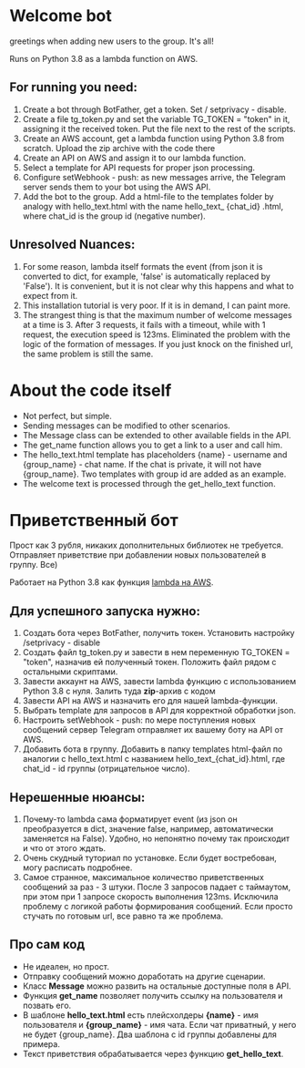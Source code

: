 # Welcome bot
greetings when adding new users to the group. It's all!

Runs on Python 3.8 as a lambda function on AWS.

## For running you need:
1. Create a bot through BotFather, get a token. Set / setprivacy - disable.
2. Create a file tg_token.py and set the variable TG_TOKEN = "token" in it, assigning it the received token. Put the file next to the rest of the scripts.
3. Create an AWS account, get a lambda function using Python 3.8 from scratch. Upload the zip archive with the code there
4. Create an API on AWS and assign it to our lambda function.
5. Select a template for API requests for proper json processing.
6. Configure setWebhook - push: as new messages arrive, the Telegram server sends them to your bot using the AWS API.
7. Add the bot to the group. Add a html-file to the templates folder by analogy with hello_text.html with the name hello_text_ {chat_id} .html, where chat_id is the group id (negative number).

## Unresolved Nuances:
1. For some reason, lambda itself formats the event (from json it is converted to dict, for example, 'false' is automatically replaced by 'False'). 
It is convenient, but it is not clear why this happens and what to expect from it.
2. This installation tutorial is very poor. If it is in demand, I can paint more.
3. The strangest thing is that the maximum number of welcome messages at a time is 3. 
After 3 requests, it fails with a timeout, while with 1 request, the execution speed is 123ms. 
Eliminated the problem with the logic of the formation of messages. 
If you just knock on the finished url, the same problem is still the same.

# About the code itself
- Not perfect, but simple.
- Sending messages can be modified to other scenarios.
- The Message class can be extended to other available fields in the API.
- The get_name function allows you to get a link to a user and call him.
- The hello_text.html template has placeholders {name} - username and {group_name} - chat name. If the chat is private, it will not have {group_name}. Two templates with group id are added as an example.
- The welcome text is processed through the get_hello_text function.


# Приветственный бот
Прост как 3 рубля, никаких дополнительных библиотек не требуется.
Отправляет приветствие при добавлении новых пользователей в группу. Все)

Работает на Python 3.8 как функция [lambda на AWS](https://aws.amazon.com/ru/lambda/).

## Для успешного запуска нужно:
1. Создать бота через BotFather, получить токен. Установить настройку /setprivacy - disable
2. Создать файл tg_token.py и завести в нем переменную TG_TOKEN = "token", назначив ей полученный токен.
Положить файл рядом с остальными скриптами.
3. Завести аккаунт на AWS, завести lambda функцию с использованием Python 3.8 с нуля. Залить туда **zip**-архив с кодом
4. Завести API на AWS и назначить его для нашей lambda-функции.
5. Выбрать template для запросов в API для корректной обработки json.
6. Настроить setWebhook - push: по мере поступления новых сообщений сервер Telegram отправляет их вашему боту на API от AWS.
7. Добавить бота в группу. Добавить в папку templates html-файл по аналогии с hello_text.html с названием hello_text_{chat_id}.html, где chat_id - id группы (отрицательное число).


## Нерешенные нюансы:
1. Почему-то lambda сама форматирует event (из json он преобразуется в dict, значение false, например, автоматически заменяется на False).
Удобно, но непонятно почему так происходит и что от этого ждать.
2. Очень скудный туториал по установке. Если будет востребован, могу расписать подробнее.
3. Самое странное, максимальное количество приветственных сообщений за раз - 3 штуки. После 3 запросов падает с таймаутом, при этом при 1 запросе скорость выполнения 123ms. Исключила проблему с логикой работы формирования сообщений.
Если просто стучать по готовым url, все равно та же проблема.


## Про сам код
- Не идеален, но прост.
- Отправку сообщений можно доработать на другие сценарии.
- Класс **Message** можно развить на остальные доступные поля в API.
- Функция **get_name** позволяет получить ссылку на пользователя и позвать его.
- В шаблоне **hello_text.html** есть плейсхолдеры **{name}** - имя пользователя и **{group_name}** - имя чата. Если чат приватный, у него не будет {group_name}. Два шаблона с id группы добавлены для примера.
- Текст приветствия обрабатывается через функцию **get_hello_text**.


